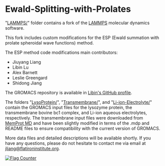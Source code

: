 # Ewald-Splitting-with-Prolates

"[LAMMPS/](./LAMMPS/)" folder contains a fork of the [LAMMPS](https://github.com/lammps/lammps) molecular dynamics software.

This fork includes custom modifications for the ESP (Ewald summation with prolate spheroidal wave functions) method.

The ESP method code modifications main contributors:
* Jiuyang Liang
* Libin Lu
* Alex Barnett
* Leslie Greengard
* Shidong Jiang

The GROMACS repository is available in [Libin's GitHub profile](https://github.com/lu1and10/Ewald-Splitting-with-Prolates).

The folders "[LysoProtein/](./LysoProtein/)", "[Transmembrane/](./Transmembrane/)", and "[Li-ion-Electrolyte/](./Li-ion-Electrolyte/)" contain the GROMACS input files for the lysozyme protein, the transmembrane bovine bc1 complex, and Li-ion aqueous electrolytes, respectively. The transmembrane input files were downloaded from [MemProt MD](https://memprotmd.bioch.ox.ac.uk/_ref/mpstruc/transmembrane-proteins-alpha-helical/_sim/1sqq_default_dppc/Chain.D/) and have been slightly modified in terms of the .mdp and README files to ensure compatibility with the current version of GROMACS. 

More data files and detailed descriptions will be available shortly. If you have any questions, please do not hesitate to contact me via email at jliang@flatironinstitute.org.

<a href="https://info.flagcounter.com/pz9h"><img src="https://s01.flagcounter.com/count2/pz9h/bg_FFFFFF/txt_000000/border_CCCCCC/columns_4/maxflags_12/viewers_0/labels_0/pageviews_0/flags_0/percent_0/" alt="Flag Counter" border="0"></a>
